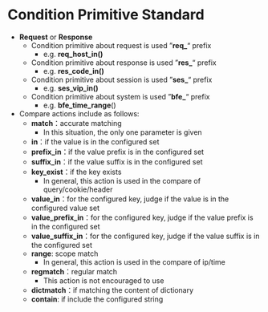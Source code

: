 # Condition Primitive Standard

- **Request** or **Response**
  - Condition primitive about request is used ”**req_**“ prefix
    - e.g. **req_host_in()**
  - Condition primitive about response is used ”**res_**“ prefix
    - e.g. **res_code_in()**
  - Condition primitive about session is used ”**ses_**“ prefix
    - e.g. **ses_vip_in()**
  - Condition primitive about system is used ”**bfe_**“ prefix
    - e.g. **bfe_time_range**()
- Compare actions include as follows:
  - **match**：accurate matching
    - In this situation, the only one parameter is given
  - **in**：if the value is in the configured set
  - **prefix_in**：if the value prefix is in the configured set
  - **suffix_in**：if the value suffix is in the configured set
  - **key_exist**：if the key exists
    - In general, this action is used in the compare of query/cookie/header
  - **value_in**：for the configured key, judge if the value is in the configured value set
  - **value_prefix_in**：for the configured key, judge if the value prefix is in the configured set
  - **value_suffix_in**：for the configured key, judge if the value suffix is in the configured set
  - **range**: scope match
    - In general, this action is used in the compare of ip/time
  - **regmatch**：regular match
    - This action is not encouraged to use
  - **dictmatch**：if matching the content of dictionary
  - **contain**: if include the configured string